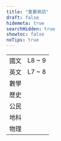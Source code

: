 ```yaml
---
title: "重要資訊"
draft: false
hidemeta: true
searchHidden: true
showtoc: false
noTips: true
---
```


<timer data-deadline="1672761600000" title="三抽 2023/01/04"></timer>
<table>
  <tr>
    <td>國文</td>
    <td>L8 ~ 9</td>
  </tr>
  <tr>
    <td>英文</td>
    <td>L7 ~ 8</td>
  </tr>
  <tr>
    <td>數學</td>
    <td></td>
  </tr>
  <tr>
    <td>歷史</td>
    <td></td>
  </tr>
  <tr>
    <td>公民</td>
    <td></td>
  </tr>
  <tr>
    <td>地科</td>
    <td></td>
  </tr>
  <tr>
    <td>物理</td>
    <td></td>
  </tr>
</table>

<timer data-deadline="1673884800000" title="三段 2023/01/17"></timer>

<script>
let timers = document.getElementsByTagName('timer');
for (let i = 0; i < timers.length; i++) {
    let timer = timers[i];
    let title = document.createElement('h2');
    let timeDHMS = document.createElement('p');
    title.innerHTML = timer.title;
    timer.appendChild(title);
    timer.appendChild(timeDHMS);
    let deadline = new Date(parseInt(timer.dataset['deadline'])).getTime();
    setInterval(() => {
        timerEvent(timeDHMS, deadline)
    }, 999);
}
function timerEvent(ele, date) {
    let difference = date - new Date().getTime();
    let differenceInSeconds = Math.floor(difference / 1000);
    let d = Math.floor(differenceInSeconds / 86400);
    let h = Math.floor(Math.floor(differenceInSeconds % 86400) / 3600);
    let m = Math.floor(Math.floor(differenceInSeconds % 3600) / 60);
    let s = differenceInSeconds % 60;
    ele.innerHTML = `
        剩餘時間： 
        <b>${d}日</b>
        <b>${h}時</b>
        <b>${m}分</b>
        <b>${s}秒</b>`;
}
</script>
